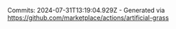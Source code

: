 Commits: 2024-07-31T13:19:04.929Z - Generated via https://github.com/marketplace/actions/artificial-grass
<br>

